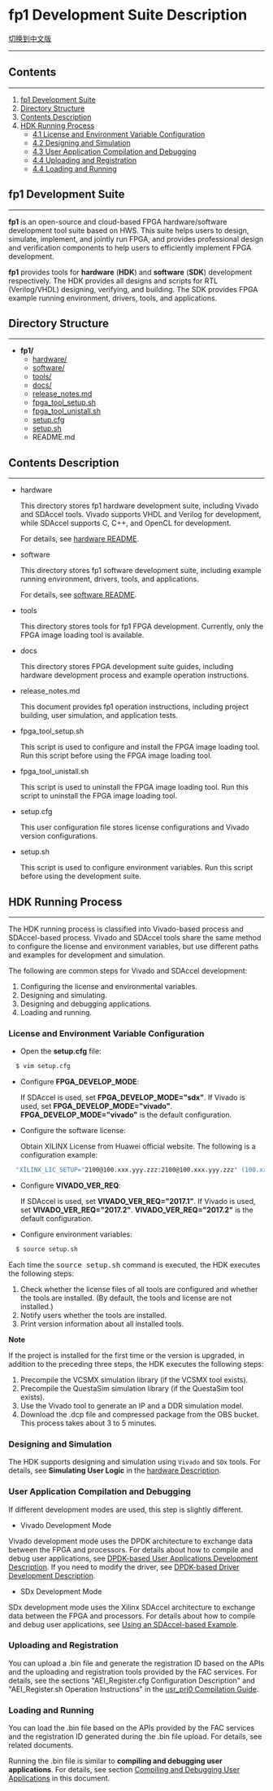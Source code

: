 # fp1 Development Suite Description

[切换到中文版](./README_CN.md)

---

## Contents
-------
1. [fp1 Development Suite](#sec-1)
2. [Directory Structure](#sec-2)
3. [Contents Description](#sec-3)
4. [HDK Running Process](#sec-4)
   * [4.1 License and Environment Variable Configuration](#sec-4-1)
   * [4.2 Designing and Simulation](#sec-4-2)
   * [4.3 User Application Compilation and Debugging](#sec-4-3)
   * [4.4 Uploading and Registration](#sec-4-4)
   * [4.4 Loading and Running](#sec-4-5)

</div>

<a id="sec-1" name="sec-1"></a>
## fp1 Development Suite

---

**fp1** is an open-source and cloud-based FPGA hardware/software development tool suite based on HWS. This suite helps users to design, simulate, implement, and jointly run FPGA, and provides professional design and verification components to help users to efficiently implement FPGA development.

**fp1** provides tools for **hardware** (**HDK**) and **software** (**SDK**) development respectively. The HDK provides all designs and scripts for RTL (Verilog/VHDL) designing, verifying, and building. The SDK provides FPGA example running environment, drivers, tools, and applications.

<a id="sec-2" name="sec-2"></a>

## Directory Structure

---

- **fp1/**
  - [hardware/](#sec-3-1)
  - [software/](#sec-3-2)
  - [tools/](#sec-3-3)
  - [docs/](#sec-3-4)
  - [release_notes.md](#sec-3-5)
  - [fpga_tool_setup.sh](#sec-3-6)
  - [fpga_tool_unistall.sh](#sec-3-7)
  - [setup.cfg](#sec-3-8)
  - [setup.sh](#sec-3-9)
  - README.md

<a id="sec-3" name="sec-3"></a>

## Contents Description

---

<a id="sec-3-1" name="sec-3-1"></a>

- hardware

  This directory stores fp1 hardware development suite, including Vivado and SDAccel tools. Vivado supports VHDL and Verilog for development, while SDAccel supports C, C++, and OpenCL for development.

  For details, see [hardware README](./fp1/hardware/README.md).

<a id="sec-3-2" name="sec-3-2"></a>

- software

  This directory stores fp1 software development suite, including example running environment, drivers, tools, and applications.

  For details, see [software README](./fp1/software/README.md).

<a id="sec-3-3" name="sec-3-3"></a>

- tools

  This directory stores tools for fp1 FPGA development. Currently, only the FPGA image loading tool is available.

<a id="sec-3-4" name="sec-3-4"></a>

- docs

  This directory stores FPGA development suite guides, including hardware development process and example operation instructions.

<a id="sec-3-5" name="sec-3-5"></a>

- release_notes.md

  This document provides fp1 operation instructions, including project building, user simulation, and application tests.

<a id="sec-3-6" name="sec-3-6"></a>

- fpga_tool_setup.sh

  This script is used to configure and install the FPGA image loading tool. Run this script before using the FPGA image loading tool.

<a id="sec-3-7" name="sec-3-7"></a>

- fpga_tool_unistall.sh

  This script is used to uninstall the FPGA image loading tool. Run this script to uninstall the FPGA image loading tool.

<a id="sec-3-8" name="sec-3-8"></a>

- setup.cfg

  This user configuration file stores license configurations and Vivado version configurations.

<a id="sec-3-9" name="sec-3-9"></a>

- setup.sh

  This script is used to configure environment variables. Run this script before using the development suite.

<a id="sec-4" name="sec-4"></a>

## HDK Running Process

---

The HDK running process is classified into Vivado-based process and SDAccel-based process.
Vivado and SDAccel tools share the same method to configure the license and environment variables, but use different paths and examples for development and simulation.

The following are common steps for Vivado and SDAccel development:

1. Configuring the license and environmental variables.
2. Designing and simulating.
3. Designing and debugging applications.
4. Loading and running.

<a id="sec-4-1" name="sec-4-1"></a>

### License and Environment Variable Configuration

- Open the **setup.cfg** file:

```bash
  $ vim setup.cfg
```

- Configure **FPGA_DEVELOP_MODE**:

  If SDAccel is used, set **FPGA_DEVELOP_MODE="sdx"**.
  If Vivado is used, set **FPGA_DEVELOP_MODE="vivado"**.
  **FPGA_DEVELOP_MODE="vivado"** is the default configuration.

- Configure the software license:

  Obtain XILINX License from Huawei official website. The following is a configuration example:

```bash
  "XILINX_LIC_SETUP="2100@100.xxx.yyy.zzz:2100@100.xxx.yyy.zzz" (100.xxx.yyy.zzz indicates the IP address of the license.)
```

- Configure **VIVADO_VER_REQ**:

  If SDAccel is used, set **VIVADO_VER_REQ="2017.1"**.
  If Vivado is used, set **VIVADO_VER_REQ="2017.2"**.
  **VIVADO_VER_REQ="2017.2"** is the default configuration.

- Configure environment variables:

```bash
  $ source setup.sh
```

Each time the <kbd>source setup.sh</kbd> command is executed, the HDK executes the following steps:

1. Check whether the license files of all tools are configured and whether the tools are installed. (By default, the tools and license are not installed.)
2. Notify users whether the tools are installed.
3. Print version information about all installed tools.

**Note**

If the project is installed for the first time or the version is upgraded, in addition to the preceding three steps, the HDK executes the following steps:

1. Precompile the VCSMX simulation library (if the VCSMX tool exists).
2. Precompile the QuestaSim simulation library (if the QuestaSim tool exists).
3. Use the Vivado tool to generate an IP and a DDR simulation model.
4. Download the .dcp file and compressed package from the OBS bucket. This process takes about 3 to 5 minutes.

<a id="sec-4-2" name="sec-4-2"></a>

### Designing and Simulation

The HDK supports designing and simulation using `Vivado` and `SDx` tools. For details, see **Simulating User Logic** in the [hardware Description](./hardware/README.md).

<a id="sec-4-3" name="sec-4-3"></a>

### User Application Compilation and Debugging

If different development modes are used, this step is slightly different.

- Vivado Development Mode

Vivado development mode uses the DPDK architecture to exchange data between the FPGA and processors. For details about how to compile and debug user applications, see [DPDK-based User Applications Development Description](./software/app/dpdk_app/README.md).
If you need to modify the driver, see [DPDK-based Driver Development Description](./software/userspace/dpdk_src/README.md).

- SDx Development Mode

SDx development mode uses the Xilinx SDAccel architecture to exchange data between the FPGA and processors. For details about how to compile and debug user applications, see [Using an SDAccel-based Example](./docs/Using_an_SDAccel_based_Example.md).

<a id="sec-4-4" name="sec-4-4"></a>

### Uploading and Registration

You can upload a .bin file and generate the registration ID based on the APIs and the uploading and registration tools provided by the FAC services. For details, see the sections "AEI_Register.cfg Configuration Description" and "AEI_Register.sh Operation Instructions" in the [usr_prj0 Compilation Guide](./hardware/vivado_design/user/usr_prj0/prj/README.md).

<a id="sec-4-5" name="sec-4-5"></a>

### Loading and Running

You can load the .bin file based on the APIs provided by the FAC services and the registration ID generated during the .bin file upload. For details, see related documents.

Running the .bin file is similar to **compiling and debugging user applications**. For details, see section [Compiling and Debugging User Applications](#sec-4-3) in this document.

